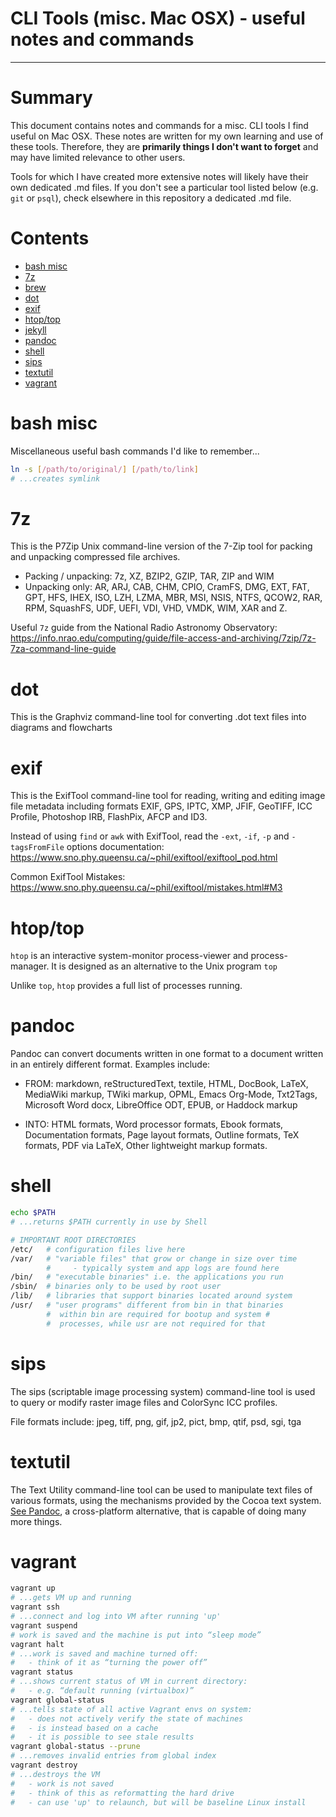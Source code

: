 # CLI Tools (misc. Mac OSX) - useful notes and commands
----------------------
# Summary
This document contains notes and commands for a misc. CLI tools I find useful on Mac OSX. These notes are written for my own learning and use of these tools. Therefore, they are __primarily things I don't want to forget__ and may have limited relevance to other users.

Tools for which I have created more extensive notes will likely have their own dedicated .md files. If you don't see a particular tool listed below (e.g. `git` or `psql`), check elsewhere in this repository a dedicated .md file.

# Contents

- [bash misc](#bash-misc)
- [7z](#7z)
- [brew](#brew)
- [dot](#dot)
- [exif](#exif)
- [htop/top](#htop/top)
- [jekyll](#jekyll)
- [pandoc](#pandoc)
- [shell](#shell)
- [sips](#sips)
- [textutil](#textutil)
- [vagrant](#vagrant)

# bash misc
Miscellaneous useful bash commands I'd like to remember...
```sh
ln -s [/path/to/original/] [/path/to/link]
# ...creates symlink
```
# 7z
This is the P7Zip Unix command-line version of the 7-Zip  tool for packing and unpacking compressed file archives.
  - Packing / unpacking: 7z, XZ, BZIP2, GZIP, TAR, ZIP and WIM
  - Unpacking only: AR, ARJ, CAB, CHM, CPIO, CramFS, DMG, EXT, FAT, GPT, HFS, IHEX, ISO, LZH, LZMA, MBR, MSI, NSIS, NTFS, QCOW2, RAR, RPM, SquashFS, UDF, UEFI, VDI, VHD, VMDK, WIM, XAR and Z.

Useful `7z` guide from the National Radio Astronomy Observatory: https://info.nrao.edu/computing/guide/file-access-and-archiving/7zip/7z-7za-command-line-guide

# dot
This is the Graphviz command-line tool for converting .dot text files into diagrams and flowcharts

# exif
This is the ExifTool command-line tool for reading, writing and editing image file metadata including formats EXIF, GPS, IPTC, XMP, JFIF, GeoTIFF, ICC Profile, Photoshop IRB, FlashPix, AFCP and ID3.

Instead of using `find` or `awk` with ExifTool, read the `-ext`, `-if`, `-p` and `-tagsFromFile` options documentation: https://www.sno.phy.queensu.ca/~phil/exiftool/exiftool_pod.html

Common ExifTool Mistakes: https://www.sno.phy.queensu.ca/~phil/exiftool/mistakes.html#M3

# htop/top

`htop` is an interactive system-monitor process-viewer and process-manager. It is designed as an alternative to the Unix program `top`

Unlike `top`, `htop` provides a full list of processes running.

# pandoc

Pandoc can convert documents written in one format to a document written in an entirely different format. Examples include:

  - FROM: markdown, reStructuredText, textile, HTML, DocBook, LaTeX, MediaWiki markup, TWiki markup, OPML, Emacs Org-Mode, Txt2Tags, Microsoft Word docx, LibreOffice ODT, EPUB, or Haddock markup

  - INTO: HTML formats, Word processor formats, Ebook formats, Documentation formats, Page layout formats, Outline formats, TeX formats, PDF via LaTeX, Other lightweight markup formats.

# shell
```sh
echo $PATH
# ...returns $PATH currently in use by Shell

# IMPORTANT ROOT DIRECTORIES
/etc/   # configuration files live here
/var/   # "variable files" that grow or change in size over time
        #     - typically system and app logs are found here
/bin/   # "executable binaries" i.e. the applications you run
/sbin/  # binaries only to be used by root user
/lib/   # libraries that support binaries located around system
/usr/   # "user programs" different from bin in that binaries
        #  within bin are required for bootup and system #  
        #  processes, while usr are not required for that
```


# sips

The sips (scriptable image processing system) command-line tool is used to query or modify raster image files and ColorSync ICC profiles.

File formats include: jpeg, tiff, png, gif, jp2, pict, bmp, qtif, psd, sgi, tga

# textutil

The Text Utility command-line tool can be used to manipulate text files of various formats, using the mechanisms provided by the Cocoa text system. [See Pandoc](#pandoc), a cross-platform alternative, that is capable of doing many more things.

# vagrant
```sh
vagrant up
# ...gets VM up and running
vagrant ssh
# ...connect and log into VM after running 'up'
vagrant suspend
# work is saved and the machine is put into “sleep mode”
vagrant halt
# ...work is saved and machine turned off:
#   - think of it as “turning the power off”
vagrant status
# ...shows current status of VM in current directory:
#   - e.g. “default running (virtualbox)”
vagrant global-status
# ...tells state of all active Vagrant envs on system:
#   - does not actively verify the state of machines
#   - is instead based on a cache
#   - it is possible to see stale results
vagrant global-status --prune
# ...removes invalid entries from global index
vagrant destroy
# ...destroys the VM
#   - work is not saved
#   - think of this as reformatting the hard drive
#   - can use 'up' to relaunch, but will be baseline Linux install
```
